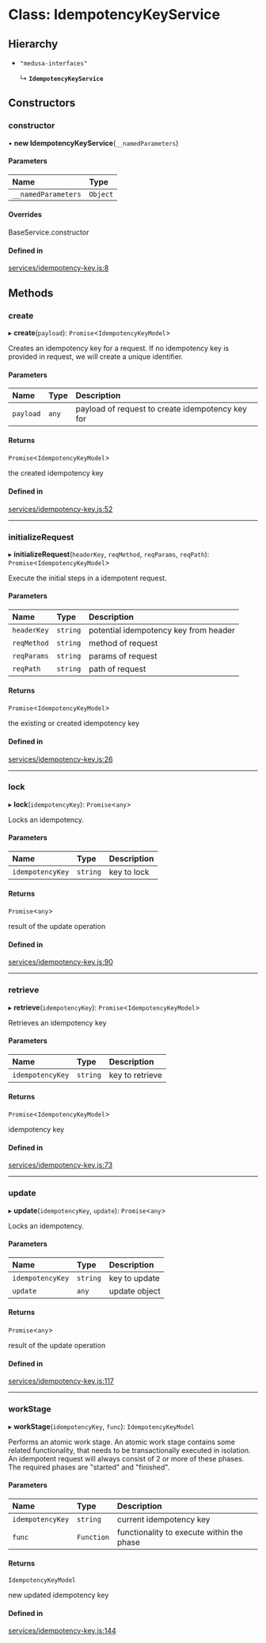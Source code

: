 # Class: IdempotencyKeyService

## Hierarchy

- `"medusa-interfaces"`

  ↳ **`IdempotencyKeyService`**

## Constructors

### constructor

• **new IdempotencyKeyService**(`__namedParameters`)

#### Parameters

| Name | Type |
| :------ | :------ |
| `__namedParameters` | `Object` |

#### Overrides

BaseService.constructor

#### Defined in

[services/idempotency-key.js:8](https://github.com/medusajs/medusa/blob/ae5c88b89/packages/medusa/src/services/idempotency-key.js#L8)

## Methods

### create

▸ **create**(`payload`): `Promise`<`IdempotencyKeyModel`\>

Creates an idempotency key for a request.
If no idempotency key is provided in request, we will create a unique
identifier.

#### Parameters

| Name | Type | Description |
| :------ | :------ | :------ |
| `payload` | `any` | payload of request to create idempotency key for |

#### Returns

`Promise`<`IdempotencyKeyModel`\>

the created idempotency key

#### Defined in

[services/idempotency-key.js:52](https://github.com/medusajs/medusa/blob/ae5c88b89/packages/medusa/src/services/idempotency-key.js#L52)

___

### initializeRequest

▸ **initializeRequest**(`headerKey`, `reqMethod`, `reqParams`, `reqPath`): `Promise`<`IdempotencyKeyModel`\>

Execute the initial steps in a idempotent request.

#### Parameters

| Name | Type | Description |
| :------ | :------ | :------ |
| `headerKey` | `string` | potential idempotency key from header |
| `reqMethod` | `string` | method of request |
| `reqParams` | `string` | params of request |
| `reqPath` | `string` | path of request |

#### Returns

`Promise`<`IdempotencyKeyModel`\>

the existing or created idempotency key

#### Defined in

[services/idempotency-key.js:26](https://github.com/medusajs/medusa/blob/ae5c88b89/packages/medusa/src/services/idempotency-key.js#L26)

___

### lock

▸ **lock**(`idempotencyKey`): `Promise`<`any`\>

Locks an idempotency.

#### Parameters

| Name | Type | Description |
| :------ | :------ | :------ |
| `idempotencyKey` | `string` | key to lock |

#### Returns

`Promise`<`any`\>

result of the update operation

#### Defined in

[services/idempotency-key.js:90](https://github.com/medusajs/medusa/blob/ae5c88b89/packages/medusa/src/services/idempotency-key.js#L90)

___

### retrieve

▸ **retrieve**(`idempotencyKey`): `Promise`<`IdempotencyKeyModel`\>

Retrieves an idempotency key

#### Parameters

| Name | Type | Description |
| :------ | :------ | :------ |
| `idempotencyKey` | `string` | key to retrieve |

#### Returns

`Promise`<`IdempotencyKeyModel`\>

idempotency key

#### Defined in

[services/idempotency-key.js:73](https://github.com/medusajs/medusa/blob/ae5c88b89/packages/medusa/src/services/idempotency-key.js#L73)

___

### update

▸ **update**(`idempotencyKey`, `update`): `Promise`<`any`\>

Locks an idempotency.

#### Parameters

| Name | Type | Description |
| :------ | :------ | :------ |
| `idempotencyKey` | `string` | key to update |
| `update` | `any` | update object |

#### Returns

`Promise`<`any`\>

result of the update operation

#### Defined in

[services/idempotency-key.js:117](https://github.com/medusajs/medusa/blob/ae5c88b89/packages/medusa/src/services/idempotency-key.js#L117)

___

### workStage

▸ **workStage**(`idempotencyKey`, `func`): `IdempotencyKeyModel`

Performs an atomic work stage.
An atomic work stage contains some related functionality, that needs to be
transactionally executed in isolation. An idempotent request will
always consist of 2 or more of these phases. The required phases are
"started" and "finished".

#### Parameters

| Name | Type | Description |
| :------ | :------ | :------ |
| `idempotencyKey` | `string` | current idempotency key |
| `func` | `Function` | functionality to execute within the phase |

#### Returns

`IdempotencyKeyModel`

new updated idempotency key

#### Defined in

[services/idempotency-key.js:144](https://github.com/medusajs/medusa/blob/ae5c88b89/packages/medusa/src/services/idempotency-key.js#L144)
